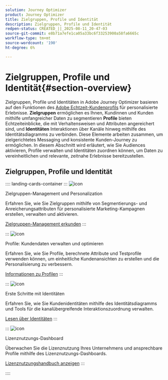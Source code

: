 ```yaml
---
solution: Journey Optimizer
product: Journey Optimizer
title: Zielgruppen, Profile und Identität
description: Zielgruppen, Profile und Identität
redpen-status: CREATED_||_2025-08-11_20-47-03
source-git-commit: e8b71a7efe1ca05a33bc6f33253900a58fa6665c
workflow-type: tm+mt
source-wordcount: '190'
ht-degree: 6%

---
```



# Zielgruppen, Profile und Identität{#section-overview}

Zielgruppen, Profile und Identitäten in Adobe Journey Optimizer basieren auf den Funktionen des [Adobe Echtzeit-Kundenprofils](https://experienceleague.adobe.com/de/docs/experience-platform/profile/home) für personalisierte Erlebnisse. **Zielgruppen** ermöglichen es Ihnen, Kundinnen und Kunden mithilfe umfangreicher Daten zu segmentieren **Profile** bieten Echtzeiteinblicke, die mit Verhaltensweisen und Attributen angereichert sind, und **Identitäten** Interaktionen über Kanäle hinweg mithilfe des Identitätsdiagramms zu verbinden. Diese Elemente arbeiten zusammen, um zielgerichtetes Messaging und konsistente Kunden-Journey zu ermöglichen. In diesem Abschnitt wird erläutert, wie Sie Audiences aktivieren, Profile verwalten und Identitäten zuordnen können, um Daten zu vereinheitlichen und relevante, zeitnahe Erlebnisse bereitzustellen.

## Zielgruppen, Profile und Identität

:::: landing-cards-container
:::
![icon](https://cdn.experienceleague.adobe.com/icons/bullseye.svg?lang=de)

Zielgruppen-Management und Personalization

Erfahren Sie, wie Sie Zielgruppen mithilfe von Segmentierungs- und Anreicherungsattributen für personalisierte Marketing-Kampagnen erstellen, verwalten und aktivieren.

[Zielgruppen-Management erkunden](audiences-landing-page.md)
:::

:::
![icon](https://cdn.experienceleague.adobe.com/icons/user-circle.svg?lang=de)

Profile: Kundendaten verwalten und optimieren

Erfahren Sie, wie Sie Profile, berechnete Attribute und Testprofile verwenden können, um einheitliche Kundenansichten zu erstellen und die Personalisierung zu verbessern.

[Informationen zu Profilen](profiles-landing-page.md)
:::

:::
![icon](https://cdn.experienceleague.adobe.com/icons/fingerprint.svg?lang=de)

Erste Schritte mit Identitäten

Erfahren Sie, wie Sie Kundenidentitäten mithilfe des Identitätsdiagramms und Tools für die kanalübergreifende Interaktionszuordnung verwalten.

[Lesen über Identitäten](../using/audience/get-started-identity.md)
:::

:::
![icon](https://cdn.experienceleague.adobe.com/icons/chart-line.svg?lang=de)

Lizenznutzungs-Dashboard

Überwachen Sie die Lizenznutzung Ihres Unternehmens und ansprechbare Profile mithilfe des Lizenznutzungs-Dashboards.

[Lizenznutzungshandbuch anzeigen](../using/audience/license-usage.md)
:::

::::
